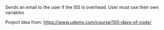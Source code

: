 Sends an email to the user if the ISS is overhead. User must use their own variables

Project idea from: https://www.udemy.com/course/100-days-of-code/
